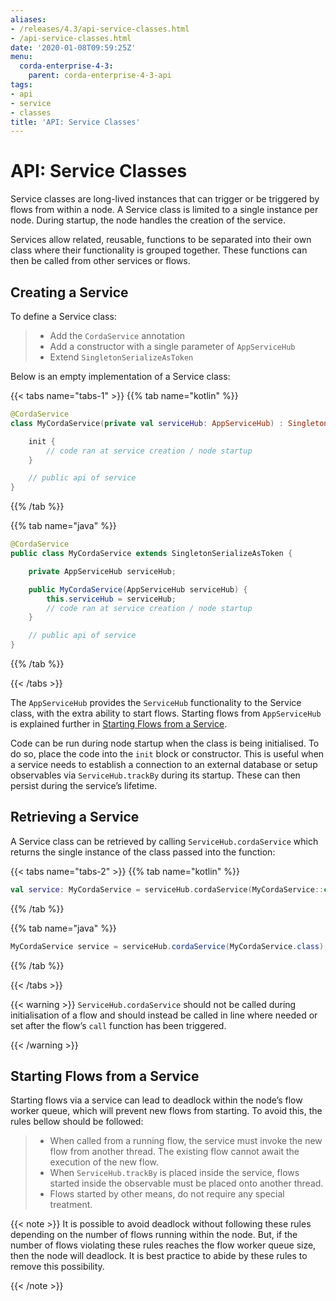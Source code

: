 ```yaml
---
aliases:
- /releases/4.3/api-service-classes.html
- /api-service-classes.html
date: '2020-01-08T09:59:25Z'
menu:
  corda-enterprise-4-3:
    parent: corda-enterprise-4-3-api
tags:
- api
- service
- classes
title: 'API: Service Classes'
---
```





# API: Service Classes

Service classes are long-lived instances that can trigger or be triggered by flows from within a node. A Service class is limited to a
single instance per node. During startup, the node handles the creation of the service.

Services allow related, reusable, functions to be separated into their own class where their functionality is
grouped together. These functions can then be called from other services or flows.


## Creating a Service

To define a Service class:

> 
> 
> * Add the `CordaService` annotation
> * Add a constructor with a single parameter of `AppServiceHub`
> * Extend `SingletonSerializeAsToken`


Below is an empty implementation of a Service class:

{{< tabs name="tabs-1" >}}
{{% tab name="kotlin" %}}
```kotlin
@CordaService
class MyCordaService(private val serviceHub: AppServiceHub) : SingletonSerializeAsToken() {

    init {
        // code ran at service creation / node startup
    }

    // public api of service
}
```
{{% /tab %}}

{{% tab name="java" %}}
```java
@CordaService
public class MyCordaService extends SingletonSerializeAsToken {

    private AppServiceHub serviceHub;

    public MyCordaService(AppServiceHub serviceHub) {
        this.serviceHub = serviceHub;
        // code ran at service creation / node startup
    }

    // public api of service
}
```
{{% /tab %}}

{{< /tabs >}}

The `AppServiceHub` provides the `ServiceHub` functionality to the Service class, with the extra ability to start flows. Starting flows
from `AppServiceHub` is explained further in [Starting Flows from a Service](#starting-flows-from-a-service).

Code can be run during node startup when the class is being initialised. To do so, place the code into the `init` block or constructor.
This is useful when a service needs to establish a connection to an external database or setup observables via `ServiceHub.trackBy` during
its startup. These can then persist during the service’s lifetime.


## Retrieving a Service

A Service class can be retrieved by calling `ServiceHub.cordaService` which returns the single instance of the class passed into the function:

{{< tabs name="tabs-2" >}}
{{% tab name="kotlin" %}}
```kotlin
val service: MyCordaService = serviceHub.cordaService(MyCordaService::class.java)
```
{{% /tab %}}

{{% tab name="java" %}}
```java
MyCordaService service = serviceHub.cordaService(MyCordaService.class);
```
{{% /tab %}}

{{< /tabs >}}


{{< warning >}}
`ServiceHub.cordaService` should not be called during initialisation of a flow and should instead be called in line where
needed or set after the flow’s `call` function has been triggered.

{{< /warning >}}




## Starting Flows from a Service

Starting flows via a service can lead to deadlock within the node’s flow worker queue, which will prevent new flows from
starting. To avoid this, the rules bellow should be followed:

> 
> 
> * When called from a running flow, the service must invoke the new flow from another thread. The existing flow cannot await the
> execution of the new flow.
> * When `ServiceHub.trackBy` is placed inside the service, flows started inside the observable must be placed onto another thread.
> * Flows started by other means, do not require any special treatment.


{{< note >}}
It is possible to avoid deadlock without following these rules depending on the number of flows running within the node. But, if the
number of flows violating these rules reaches the flow worker queue size, then the node will deadlock. It is best practice to
abide by these rules to remove this possibility.

{{< /note >}}
